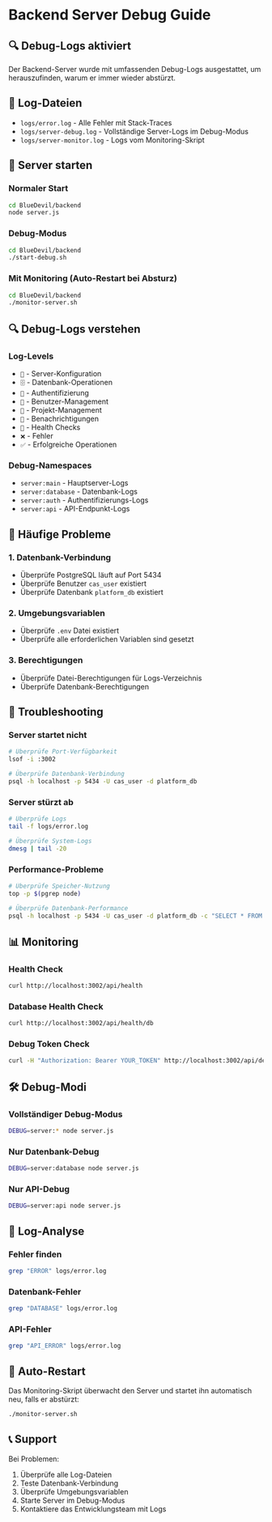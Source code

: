 # Backend Server Debug Guide

## 🔍 Debug-Logs aktiviert

Der Backend-Server wurde mit umfassenden Debug-Logs ausgestattet, um herauszufinden, warum er immer wieder abstürzt.

## 📁 Log-Dateien

- `logs/error.log` - Alle Fehler mit Stack-Traces
- `logs/server-debug.log` - Vollständige Server-Logs im Debug-Modus
- `logs/server-monitor.log` - Logs vom Monitoring-Skript

## 🚀 Server starten

### Normaler Start
```bash
cd BlueDevil/backend
node server.js
```

### Debug-Modus
```bash
cd BlueDevil/backend
./start-debug.sh
```

### Mit Monitoring (Auto-Restart bei Absturz)
```bash
cd BlueDevil/backend
./monitor-server.sh
```

## 🔍 Debug-Logs verstehen

### Log-Levels
- `🔧` - Server-Konfiguration
- `🗄️` - Datenbank-Operationen
- `🔐` - Authentifizierung
- `👥` - Benutzer-Management
- `📁` - Projekt-Management
- `🔔` - Benachrichtigungen
- `🏥` - Health Checks
- `❌` - Fehler
- `✅` - Erfolgreiche Operationen

### Debug-Namespaces
- `server:main` - Hauptserver-Logs
- `server:database` - Datenbank-Logs
- `server:auth` - Authentifizierungs-Logs
- `server:api` - API-Endpunkt-Logs

## 🐛 Häufige Probleme

### 1. Datenbank-Verbindung
- Überprüfe PostgreSQL läuft auf Port 5434
- Überprüfe Benutzer `cas_user` existiert
- Überprüfe Datenbank `platform_db` existiert

### 2. Umgebungsvariablen
- Überprüfe `.env` Datei existiert
- Überprüfe alle erforderlichen Variablen sind gesetzt

### 3. Berechtigungen
- Überprüfe Datei-Berechtigungen für Logs-Verzeichnis
- Überprüfe Datenbank-Berechtigungen

## 🔧 Troubleshooting

### Server startet nicht
```bash
# Überprüfe Port-Verfügbarkeit
lsof -i :3002

# Überprüfe Datenbank-Verbindung
psql -h localhost -p 5434 -U cas_user -d platform_db
```

### Server stürzt ab
```bash
# Überprüfe Logs
tail -f logs/error.log

# Überprüfe System-Logs
dmesg | tail -20
```

### Performance-Probleme
```bash
# Überprüfe Speicher-Nutzung
top -p $(pgrep node)

# Überprüfe Datenbank-Performance
psql -h localhost -p 5434 -U cas_user -d platform_db -c "SELECT * FROM pg_stat_activity;"
```

## 📊 Monitoring

### Health Check
```bash
curl http://localhost:3002/api/health
```

### Database Health Check
```bash
curl http://localhost:3002/api/health/db
```

### Debug Token Check
```bash
curl -H "Authorization: Bearer YOUR_TOKEN" http://localhost:3002/api/debug/token
```

## 🛠️ Debug-Modi

### Vollständiger Debug-Modus
```bash
DEBUG=server:* node server.js
```

### Nur Datenbank-Debug
```bash
DEBUG=server:database node server.js
```

### Nur API-Debug
```bash
DEBUG=server:api node server.js
```

## 📝 Log-Analyse

### Fehler finden
```bash
grep "ERROR" logs/error.log
```

### Datenbank-Fehler
```bash
grep "DATABASE" logs/error.log
```

### API-Fehler
```bash
grep "API_ERROR" logs/error.log
```

## 🔄 Auto-Restart

Das Monitoring-Skript überwacht den Server und startet ihn automatisch neu, falls er abstürzt:

```bash
./monitor-server.sh
```

## 📞 Support

Bei Problemen:
1. Überprüfe alle Log-Dateien
2. Teste Datenbank-Verbindung
3. Überprüfe Umgebungsvariablen
4. Starte Server im Debug-Modus
5. Kontaktiere das Entwicklungsteam mit Logs
